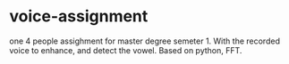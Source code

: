 # voice-assignment
one 4 people assighment for master degree semeter 1.
With the recorded voice to enhance, and detect the vowel. 
Based on python, FFT.
